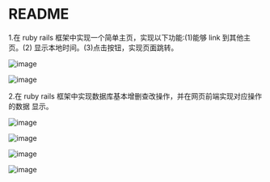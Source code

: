 # README

1.在 ruby rails 框架中实现一个简单主页，实现以下功能:(1)能够 link 到其他主页。(2) 显示本地时间。(3)点击按钮，实现页面跳转。

![image](https://github.com/LRyanX/SoftEngineeer/raw/master/images-folder/1.png)

![image](https://github.com/LRyanX/SoftEngineeer/raw/master/images-folder/2.png)

2.在 ruby rails 框架中实现数据库基本增删查改操作，并在网页前端实现对应操作的数据 显示。

![image](https://github.com/LRyanX/SoftEngineeer/raw/master/images-folder/3.png)

![image](https://github.com/LRyanX/SoftEngineeer/raw/master/images-folder/4.png)

![image](https://github.com/LRyanX/SoftEngineeer/raw/master/images-folder/4.png)

![image](https://github.com/LRyanX/SoftEngineeer/raw/master/images-folder/6.png)

